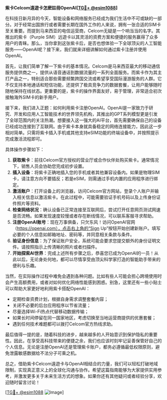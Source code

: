**紫卡Celcom遠遊卡怎麽註冊OpenAI[[TG💪+ @esim1088](https://t.me/s/esim1088)]**

在科技日新月异的今天，智能设备和网络服务已经成为我们生活中不可或缺的一部分。对于经常出国旅行或者需要长期在国外工作的人来说，拥有一张合适的SIM卡至关重要。而提到马来西亚的电信运营商，Celcom无疑是一个响当当的名字。其推出的紫卡（Purple SIM）远遊卡以其灵活的资费方案和便捷的服务赢得了众多用户的青睐。那么，当你拿到这张紫卡后，是否也想体验一下全球顶尖的人工智能服务——OpenAI呢？接下来，我们就来详细讲解如何通过紫卡注册并使用OpenAI。

首先，让我们简单了解一下紫卡的基本情况。Celcom是马来西亚最大的移动通信服务提供商之一，提供从语音通话到数据流量的一系列全面服务。而紫卡作为其主打产品之一，特别适合那些需要频繁跨国交流或希望享受国际漫游服务的人群。它不仅支持本地通话和短信功能，还提供了极具竞争力的数据套餐，让用户能够随时随地保持在线状态。更重要的是，紫卡的操作界面友好，易于管理，非常适合初次接触海外SIM卡的新手用户。

接下来，我们进入正题：如何利用紫卡注册OpenAI。OpenAI是一家致力于研究、开发和应用人工智能技术的世界领先机构，其推出的GPT系列模型更是引发了全球范围内的关注热潮。想要接入这一强大的AI平台，首先需要确保自己的设备已经成功连接到了互联网。由于紫卡本身就具备稳定的网络连接能力，因此这一步相对简单。只需将紫卡插入手机或其他支持eSIM功能的终端设备中，并按照提示完成激活流程即可。

具体操作步骤如下：
1. **获取紫卡**：前往Celcom官方授权的营业厅或合作伙伴处购买紫卡。通常情况下，销售人员会协助您完成初步设置。
2. **插入设备**：将紫卡正确地插入您的手机或者其他兼容设备内。如果是物理SIM卡，请注意方向不要插反；若是eSIM，则需通过手机内置的应用程序进行绑定。
3. **激活账户**：打开设备上的浏览器，访问Celcom官方网站，登录个人账户并输入相关信息以激活紫卡。在此过程中，可能需要验证手机号码以及上传身份证件照片等资料。
4. **检查网络状况**：确认设备已正常连接至互联网后，尝试打开任意网页测试网速是否流畅。如果发现速度较慢或者存在断线情况，可以联系客服寻求帮助。
5. **注册OpenAI账号**：现在万事俱备，只欠东风！访问OpenAI官网（https://openai.com），点击右上角的“Sign Up”按钮开始创建新账户。填写必要的个人信息如邮箱地址、密码等，并同意相关条款与条件。
6. **验证身份信息**：为了保证账户安全，系统可能会要求您提交额外的身份证明文件。请按照指示上传清晰的照片或者扫描件。
7. **开始探索AI世界**：完成上述所有步骤之后，恭喜您已成为OpenAI的一员！从此以后，无论身处何地，都可以尽情享受由顶尖科学家打造的智能助手带来的便利与乐趣。

当然，在实际操作过程中难免会遇到各种问题。比如有些人可能会担心跨境使用时会产生高额费用，或者对如何优化网络性能感到困惑。别急，这里还有一些小贴士可以帮助大家更好地利用紫卡搭配OpenAI：

- 定期检查资费计划，根据自身需求调整套餐内容；
- 关闭不必要的后台应用程序以节省流量；
- 尽量选择Wi-Fi热点代替移动数据传输；
- 如果长时间停留在同一国家地区，考虑切换至当地运营商提供的优惠套餐；
- 遇到任何技术难题都可以拨打Celcom官方热线求助。

最后值得一提的是，随着科技的进步，越来越多的人开始意识到保护隐私的重要性。因此，在享受高科技带来的便捷之余，我们也应该时刻牢记妥善保管好自己的个人信息。无论是注册OpenAI还是管理紫卡账户，都务必遵循最低权限原则，避免泄露敏感数据给不法分子可乘之机。

总之，借助紫卡Celcom遠遊卡与OpenAI相结合的力量，我们可以轻松打破地域限制，实现真正意义上的全球化沟通与协作。希望这篇指南能够为大家提供实用参考，并激发更多关于未来生活方式的想象。如果你还有其他疑问或者经验分享，欢迎随时留言讨论！

[[TG💪+ @esim1088](https://t.me/s/esim1088) ![Image](https://i.postimg.cc/4NQfJmqS/Snipaste-2025-05-13-00-14-12.png)]